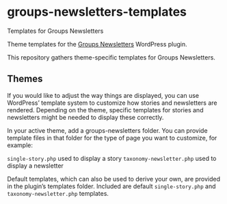 groups-newsletters-templates
============================

Templates for Groups Newsletters

Theme templates for the <a href="http://www.itthinx.com/plugins/groups-newsletters/">Groups Newsletters</a> WordPress plugin.

This repository gathers theme-specific templates for Groups Newsletters.


Themes
------

If you would like to adjust the way things are displayed, you can use WordPress’ template system to customize how stories and newsletters are rendered. Depending on the theme, specific templates for stories and newsletters might be needed to display these correctly.

In your active theme, add a groups-newsletters folder. You can provide template files in that folder for the type of page you want to customize, for example:

`single-story.php` used to display a story
`taxonomy-newsletter.php` used to display a newsletter

Default templates, which can also be used to derive your own, are provided in the plugin’s templates folder.
Included are default `single-story.php` and `taxonomy-newsletter.php` templates.

